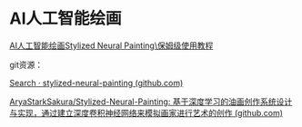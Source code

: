 # AI人工智能绘画

[AI人工智能绘画Stylized Neural Painting\保姆级使用教程](https://www.bilibili.com/read/cv11570432/)

git资源：

[Search · stylized-neural-painting (github.com)](https://github.com/search?q=stylized-neural-painting)

[AryaStarkSakura/Stylized-Neural-Painting: 基于深度学习的油画创作系统设计与实现，通过建立深度卷积神经网络来模拟画家进行艺术的创作 (github.com)](https://github.com/AryaStarkSakura/Stylized-Neural-Painting)
